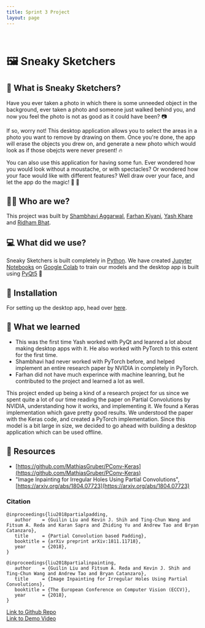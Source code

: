 ```yaml
---
title: Sprint 3 Project
layout: page
---
```


<br>

# 🖼️ Sneaky Sketchers

## 🙋 What is Sneaky Sketchers?

Have you ever taken a photo in which there is some unneeded object in the background, ever taken a photo and someone just walked behind you, and now you feel the photo is not as good as it could have been? 📷

If so, worry not! This desktop application allows you to select the areas in a photo you want to remove by drawing on them. Once you're done, the app will erase the objects you drew on, and generate a new photo which would look as if those obejcts were never present! 🔥

You can also use this application for having some fun. Ever wondered how you would look without a moustache, or with spectacles? Or wondered how your face would like with different features? Well draw over your face, and let the app do the magic! 👦 👧

## 👨‍🏭 Who are we?

This project was built by [Shambhavi Aggarwal](https://github.com/agg-shambhavi), [Farhan Kiyani](https://github.com/farhan2742), [Yash Khare](https://github.com/yashk2000) and [Ridham Bhat](https://github.com/ridhambhat).

## 💻 What did we use?

Sneaky Sketchers is built completely in [Python](https://www.python.org/). We have created [Jupyter Notebooks](https://jupyter.org/) on [Google Colab](https://colab.research.google.com/) to train our models and the desktop app is built using [PyQt5](https://pypi.org/project/PyQt5/) 🐍

## 🔨 Installation

For setting up the desktop app, head over [here](https://github.com/yashk2000/SneakySketchers/tree/main/application).

## 💭 What we learned

- This was the first time Yash worked with PyQt and leanred a lot about making desktop apps with it. He also worked with PyTorch to this extent for the first time.
- Shambhavi had never worked with PyTorch before, and helped implement an entire research paper by NVIDIA in completely in PyTorch.
- Farhan did not have much experince with machine leanring, but he contributed to the project and learned a lot as well.

This project ended up being a kind of a research project for us since we spent quite a lot of our time reading the paper on Partial Convolutions by NVIDIA, understanding how it works, and implementing it. We found a Keras implementation which gave pretty good results. We understood the paper with the Keras code, and created a PyTorch implementation. Since this model is a bit large in size, we decided to go ahead with building a desktop application which can be used offline.

## 📕 Resources

- [https://github.com/MathiasGruber/PConv-Keras](https://github.com/MathiasGruber/PConv-Keras)
- "Image Inpainting for Irregular Holes Using Partial Convolutions", [https://arxiv.org/abs/1804.07723](https://arxiv.org/abs/1804.07723)

### Citation

```
@inproceedings{liu2018partialpadding,
   author    = {Guilin Liu and Kevin J. Shih and Ting-Chun Wang and Fitsum A. Reda and Karan Sapra and Zhiding Yu and Andrew Tao and Bryan Catanzaro},
   title     = {Partial Convolution based Padding},
   booktitle = {arXiv preprint arXiv:1811.11718},
   year      = {2018},
}
```

```
@inproceedings{liu2018partialinpainting,
   author    = {Guilin Liu and Fitsum A. Reda and Kevin J. Shih and Ting-Chun Wang and Andrew Tao and Bryan Catanzaro},
   title     = {Image Inpainting for Irregular Holes Using Partial Convolutions},
   booktitle = {The European Conference on Computer Vision (ECCV)},
   year      = {2018},
}
```

[Link to Github Repo](https://github.com/yashk2000/SneakySketchers) <br>
[Link to Demo Video](shorturl.at/xBDGO)
